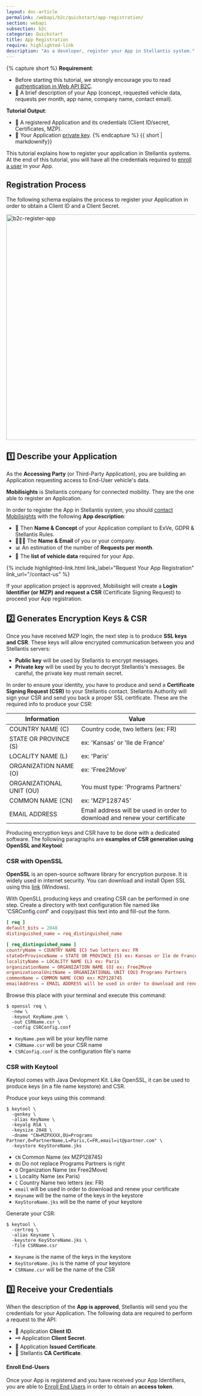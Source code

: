 ```yaml
---
layout: doc-article
permalink: /webapi/b2c/quickstart/app-registration/
section: webapi
subsection: b2c
categorie: Quickstart
title: App Registration
require: highlighted-link
description: "As a developer, register your App in Stellantis system."
---
```


<div class="notification notification-empty-bg">

{% capture short %}
**Requirement**: 
  - Before starting this tutorial, we strongly encourage you to read [authentication in Web API B2C]({{site.baseurl}}/webapi/b2c/quickstart/about-authentication/#article).
  - 📱 A brief description of your App (concept, requested vehicle data, requests per month, app name, company name, contact email).

**Tutorial Output**:
  - 👤 A registered Application and its credentials (Client ID/secret, Certificates, MZP).
  - 🔑 Your Application [private key](#2%EF%B8%8F⃣-generates-encryption-keys--csr).
{% endcapture %}
{{ short | markdownify}}

</div>



This tutorial explains how to register your application in Stellantis systems. At the end of this tutorial, you will have all the credentials required to [enroll a user]({{site.baseurl}}/webapi/b2c/quickstart/enroll-users/#article) in your App.

## Registration Process

The following schema explains the process to register your Application in order to obtain a Client ID and a Client Secret.

<img src="{{site.baseurl}}/assets/images/b2c-register-app.svg" alt="b2c-register-app" style="width: 600px">

## 1️⃣ Describe your Application

As the **Accessing Party** (or Third-Party Application), you are building an Application requesting access to End-User vehicle's data.

**Mobilisights** is Stellantis company for connected mobility. They are the one able to register an Application.

In order to register the App in Stellantis system, you should [contact Mobilisights]({{site.baseurl}}/contact-us/) with the following **App description**:
- 📱 Then **Name & Concept** of your Application compliant to ExVe, GDPR & Stellantis Rules.
- 👩🏽‍💻 The **Name & Email** of you or your company.
- 📊 An estimation of the number of **Requests per month**.
- 🚙 The **list of vehicle data** required for your App.


<div>
{% include highlighted-link.html 
  link_label="Request Your App Registration"
  link_url="/contact-us"
%}
</div>

If your application project is approved, Mobilisight will create a **Login Identifier (or MZP) and request a CSR** (Certificate Signing Request) to proceed your App registration.

## 2️⃣ Generates Encryption Keys & CSR

Once you have received MZP login, the next step is to produce **SSL keys and CSR**. These keys will allow encrypted communication between you and Stellantis servers:
- **Public key** will be used by Stellantis to encrypt messages.
- **Private key** will be used by you to decrypt Stellantis's messages. Be careful, the private key must remain secret.

In order to ensure your identity, you have to produce and send a **Certificate Signing Request (CSR)** to your Stellantis contact. Stellantis Authority will sign your CSR and send you back a proper SSL certificate. These are the required info to produce your CSR:

|Information|Value|
|-|-|
| COUNTRY NAME (C) | Country code, two letters (ex: FR) |
| STATE OR PROVINCE (S) | ex: 'Kansas' or 'Ile de France' |
| LOCALITY NAME (L) | ex: 'Paris' |
| ORGANIZATION NAME (O) | ex: 'Free2Move' |
| ORGANIZATIONAL UNIT (OU) | You must type: 'Programs Partners' |
| COMMON NAME (CN) | ex: 'MZP128745' |
| EMAIL ADDRESS | Email address will be used in order to download and renew your certificate |

Producing encryption keys and CSR have to be done with a dedicated software. The following paragraphs are **examples of CSR generation using OpenSSL and Keytool**:

### CSR with OpenSSL

**OpenSSL** is an open-source software library for encryption purpose. It is widely used in internet security. You can download and install Open SSL using this [link](https://slproweb.com/products/Win32OpenSSL.html) (Windows).

With OpenSLL producing keys and creating CSR can be performed in one step. Create a directory with text configuration file named like 'CSRConfig.conf' and copy/past this text into and fill-out the form.

```conf
[ req ]
default_bits = 2048
distinguished_name = req_distinguished_name

[ req_distinguished_name ]
countryName = COUNTRY NAME (C) two letters ex: FR
stateOrProvinceName = STATE OR PROVINCE (S) ex: Kansas or Ile de France
localityName = LOCALITY NAME (L) ex: Paris
organizationName = ORGANIZATION NAME (O) ex: Free2Move
organizationalUnitName = ORGANIZATIONAL UNIT (OU) Programs Partners
commonName = COMMON NAME (CN) ex: MZP128745
emailAddress = EMAIL ADDRESS will be used in order to download and renew your certificate
```

Browse this place with your terminal and execute this command:

```shell
$ openssl req \
  -new \
  -keyout KeyName.pem \
  -out CSRName.csr \
  -config CSRConfig.conf
```

- `KeyName.pem` will be your keyfile name
- `CSRName.csr` will be your CSR name
- `CSRConfig.conf` is the configuration file's name

### CSR with Keytool

Keytool comes with Java Devlopment Kit. Like OpenSSL, it can be used to produce keys (in a file name keystore) and CSR.

Produce your keys using this command:

```shell
$ keytool \
  -genkey \
  -alias KeyName \
  -keyalg RSA \
  -keysize 2048 \
  -dname "CN=MZPXXXX,OU=Programs Partner,O=PartnerName,L=Paris,C=FR,email=it@partner.com" \
  -keystore KeyStoreName.jks
```

- `CN` Common Name (ex MZP128745)
- `OU` Do not replace Programs Partners is right
- `O` Organization Name (ex Free2Move)
- `L` Locality Name (ex Paris)
- `C` Country Name two letters (ex: FR)
- `email` will be used in order to download and renew your certificate
- `Keyname` will be the name of the keys in the keystore
- `KeyStoreName.jks` will be the name of your keystore

Generate your CSR:

```shell
$ keytool \
  -certreq \
  -alias Keyname \
  -keystore KeyStoreName.jks \
  -file CSRName.csr
```

- `Keyname` is the name of the keys in the keystore
- `KeyStoreName.jks` is the name of your keystore
- `CSRName.csr` will be the name of the CSR

## 3️⃣ Receive your Credentials

When the description of the **App is approved**, Stellantis will send you the credentials for your Application. The following data are required to perform a request to the API:
- 👤 Application **Client ID**.
- 🗝 Application **Client Secret**.
- 📄 Application **Issued Certificate**.
- 📜 Stellantis **CA Certificate**.

#### Enroll End-Users

Once your App is registered and you have received your App Identifiers, you are able to [Enroll End Users]({{site.baseurl}}/webapi/b2c/quickstart/enroll-users/#article) in order to obtain an **access token**.
